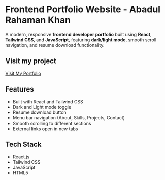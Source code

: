 # Frontend Portfolio Website - Abadul Rahaman Khan 

A modern, responsive **frontend developer portfolio** built using **React**, **Tailwind CSS**, and **JavaScript**, featuring **dark/light mode**, smooth scroll navigation, and resume download functionality.

## Visit my project
<a href="https://my-project-olive-xi.vercel.app" target="_blank">
  Visit My Portfolio
</a>


##  Features

-  Built with React and Tailwind CSS
-  Dark and Light mode toggle
-  Resume download button
-  Menu bar navigation (About, Skills, Projects, Contact)
-  Smooth scrolling to different sections
-  External links open in new tabs


## Tech Stack

- React.js
- Tailwind CSS
- JavaScript
- HTML5


